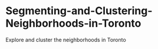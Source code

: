 # Segmenting-and-Clustering-Neighborhoods-in-Toronto
Explore and cluster the neighborhoods in Toronto
